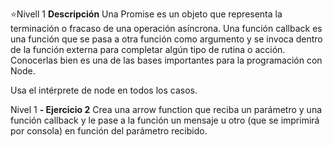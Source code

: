 ⭐Nivell 1
**Descripción**
Una Promise es un objeto que representa la terminación o fracaso de una operación asíncrona. Una función callback es una función que se pasa a otra función como argumento y se invoca dentro de la función externa para completar algún tipo de rutina o acción. Conocerlas bien es una de las bases importantes para la programación con Node.


Usa el intérprete de node en todos los casos.

Nivel 1
**- Ejercicio 2**
Crea una arrow function que reciba un parámetro y una función callback y le pase a la función un mensaje u otro (que se imprimirá por consola) en función del parámetro recibido.